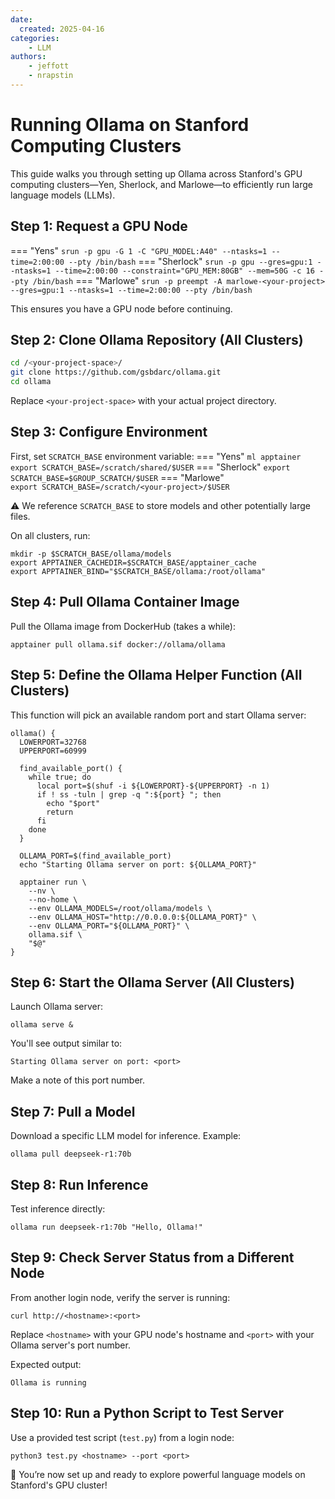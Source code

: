 ```yaml
---
date:
  created: 2025-04-16
categories:
    - LLM
authors:
    - jeffott 
    - nrapstin
---
```


# Running Ollama on Stanford Computing Clusters
 
This guide walks you through setting up Ollama across Stanford's GPU computing clusters—Yen, Sherlock, and Marlowe—to efficiently run large language models (LLMs).


## Step 1: Request a GPU Node
=== "Yens"
    ```
    srun -p gpu -G 1 -C "GPU_MODEL:A40" --ntasks=1 --time=2:00:00 --pty /bin/bash
    ```
=== "Sherlock"
    ```
    srun -p gpu --gres=gpu:1 --ntasks=1 --time=2:00:00 --constraint="GPU_MEM:80GB" --mem=50G -c 16 --pty /bin/bash
    ```
=== "Marlowe"
    ```
    srun -p preempt -A marlowe-<your-project> --gres=gpu:1 --ntasks=1 --time=2:00:00 --pty /bin/bash
    ```


This ensures you have a GPU node before continuing.



## Step 2: Clone Ollama Repository (All Clusters)
```bash
cd /<your-project-space>/
git clone https://github.com/gsbdarc/ollama.git
cd ollama
```
Replace `<your-project-space>` with your actual project directory.

## Step 3: Configure Environment

First, set `SCRATCH_BASE` environment variable:
=== "Yens"
    ```
    ml apptainer
    export SCRATCH_BASE=/scratch/shared/$USER
    ```
=== "Sherlock"
    ```
    export SCRATCH_BASE=$GROUP_SCRATCH/$USER
    ```
=== "Marlowe"    
    ```
    export SCRATCH_BASE=/scratch/<your-project>/$USER
    ```

⚠️ We reference `SCRATCH_BASE` to store models and other potentially large files.

On all clusters, run:
```
mkdir -p $SCRATCH_BASE/ollama/models
export APPTAINER_CACHEDIR=$SCRATCH_BASE/apptainer_cache
export APPTAINER_BIND="$SCRATCH_BASE/ollama:/root/ollama"
``` 


## Step 4: Pull Ollama Container Image
Pull the Ollama image from DockerHub (takes a while):
```
apptainer pull ollama.sif docker://ollama/ollama
```

## Step 5: Define the Ollama Helper Function (All Clusters)

This function will pick an available random port and start Ollama server:
```
ollama() {
  LOWERPORT=32768
  UPPERPORT=60999

  find_available_port() {
    while true; do
      local port=$(shuf -i ${LOWERPORT}-${UPPERPORT} -n 1)
      if ! ss -tuln | grep -q ":${port} "; then
        echo "$port"
        return
      fi
    done
  }

  OLLAMA_PORT=$(find_available_port)
  echo "Starting Ollama server on port: ${OLLAMA_PORT}"

  apptainer run \
    --nv \
    --no-home \
    --env OLLAMA_MODELS=/root/ollama/models \
    --env OLLAMA_HOST="http://0.0.0.0:${OLLAMA_PORT}" \
    --env OLLAMA_PORT="${OLLAMA_PORT}" \
    ollama.sif \
    "$@"
}
```

## Step 6: Start the Ollama Server (All Clusters)
Launch Ollama server:
```
ollama serve &
```
You'll see output similar to:
```
Starting Ollama server on port: <port>
```
Make a note of this port number.

## Step 7: Pull a Model
Download a specific LLM model for inference. Example:
```
ollama pull deepseek-r1:70b
```

## Step 8: Run Inference
Test inference directly:
```
ollama run deepseek-r1:70b "Hello, Ollama!"
```

## Step 9: Check Server Status from a Different Node
From another login node, verify the server is running:
```
curl http://<hostname>:<port>
```
Replace `<hostname>` with your GPU node's hostname and `<port>` with your Ollama server's port number.

Expected output:
```
Ollama is running
```

## Step 10: Run a Python Script to Test Server
Use a provided test script (`test.py`) from a login node:
```
python3 test.py <hostname> --port <port>
```

🚀 You’re now set up and ready to explore powerful language models on Stanford's GPU cluster!
